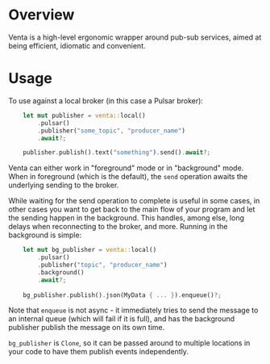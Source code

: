 # Overview

Venta is a high-level ergonomic wrapper around pub-sub services, aimed at being efficient, idiomatic and convenient.

# Usage

To use against a local broker (in this case a Pulsar broker):

```rust
    let mut publisher = venta::local()
        .pulsar()
        .publisher("some_topic", "producer_name")
        .await?;

    publisher.publish().text("something").send().await?;
```

Venta can either work in "foreground" mode or in "background" mode. When in foreground (which is the default), the `send` operation awaits the underlying sending to the broker. 

While waiting for the send operation to complete is useful in some cases, in other cases you want to get back to the main flow of your program and let the sending happen in the background. This handles, among else, long delays when reconnecting to the broker, and more. Running in the background is simple:

```rust
    let mut bg_publisher = venta::local()
        .pulsar()
        .publisher("topic", "producer_name")
        .background()
        .await?;
    
    bg_publisher.publish().json(MyData { ... }).enqueue()?;
```
Note that `enqueue` is not async - it immediately tries to send the message to an internal queue (which will fail if it is full), and has the background publisher publish the message on its own time. 

`bg_publisher` is `Clone`, so it can be passed around to multiple locations in your code to have them publish events independently.

